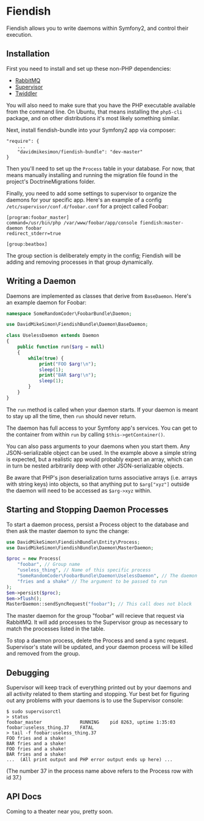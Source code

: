 # Fiendish

Fiendish allows you to write daemons within Symfony2, and control their
execution.

## Installation

First you need to install and set up these non-PHP dependencies:
* [RabbitMQ](http://www.rabbitmq.com)
* [Supervisor](http://supervisord.org/)
* [Twiddler](https://github.com/mnaberez/supervisor_twiddler)

You will also need to make sure that you have the PHP executable
available from the command line. On Ubuntu, that means installing
the `php5-cli` package, and on other distributions it's most
likely something similar.

Next, install fiendish-bundle into your Symfony2 app via composer:

    
    "require": {
        ...
        "davidmikesimon/fiendish-bundle": "dev-master"
    }

Then you'll need to set up the `Process` table in your database. For now,
that means manually installing and running the migration file
found in the project's DoctrineMigrations folder.

Finally, you need to add some settings to supervisor to organize
the daemons for your specific app. Here's an example of a config
`/etc/supervisor/conf.d/foobar.conf` for a project called Foobar:

    [program:foobar_master]
    command=/usr/bin/php /var/www/foobar/app/console fiendish:master-daemon foobar
    redirect_stderr=true

    [group:beatbox]

The group section is deliberately empty in the config; Fiendish will
be adding and removing processes in that group dynamically.

## Writing a Daemon

Daemons are implemented as classes that derive from `BaseDaemon`.
Here's an example daemon for Foobar:

```php
namespace SomeRandomCoder\FoobarBundle\Daemon;

use DavidMikeSimon\FiendishBundle\Daemon\BaseDaemon;

class UselessDaemon extends Daemon
{
    public function run($arg = null)
    {
        while(true) {
            print("FOO $arg!\n");
            sleep(1);
            print("BAR $arg!\n");
            sleep(1);
        }
    }
}
```

The `run` method is called when your daemon starts. If your daemon is
meant to stay up all the time, then `run` should never return.

The daemon has full access to your Symfony app's services. You can get
to the container from within `run` by calling `$this->getContainer()`.

You can also pass arguments to your daemons when you start them. Any
JSON-serializable object can be used. In the example above a simple
string is expected, but a realistic app would probably expect an array,
which can in turn be nested arbitrarily deep with other JSON-serializable
objects.

Be aware that PHP's json deserialization turns associative arrays
(i.e. arrays with string keys) into objects, so that anything put to `$arg["xyz"]`
outside the daemon will need to be accessed as `$arg->xyz` within.

## Starting and Stopping Daemon Processes

To start a daemon process, persist a Process object to the database and then
ask the master daemon to sync the change:

```php
use DavidMikeSimon\FiendishBundle\Entity\Process;
use DavidMikeSimon\FiendishBundle\Daemon\MasterDaemon;

$proc = new Process(
    "foobar", // Group name
    "useless_thing", // Name of this specific process
    "SomeRandomCoder\FoobarBundle\Daemon\UselessDaemon", // The daemon class
    "fries and a shake" // The argument to be passed to run
);
$em->persist($proc);
$em->flush();
MasterDaemon::sendSyncRequest("foobar"); // This call does not block
```

The master daemon for the group "foobar" will recieve that request via RabbitMQ.
It will add processes to the Supervisor
group as necessary to match the processes listed in the table.

To stop a daemon process, delete the Process and send a
sync request. Supervisor's state will be updated, and your daemon process
will be killed and removed from the group.

## Debugging

Supervisor will keep track of everything printed out by your daemons
and all activity related to them starting and stopping.
Yur best bet for figuring out any problems with your daemons
is to use the Supervisor console:

    $ sudo supervisorctl
    > status
    foobar_master              RUNNING    pid 8263, uptime 1:35:03
    foobar:useless_thing.37    FATAL
    > tail -f foobar:useless_thing.37
    FOO fries and a shake!
    BAR fries and a shake!
    FOO fries and a shake!
    BAR fries and a shake!
    ...  (All print output and PHP error output ends up here) ...

(The number 37 in the process name above refers to the Process row
with id 37.)

## API Docs

Coming to a theater near you, pretty soon.
